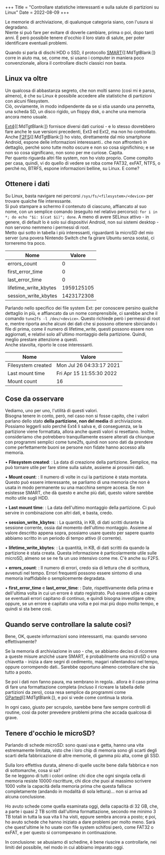 +++
Title = "Controllare statistiche interessanti e sulla salute di partizioni su Linux"
Date = 2022-08-09
+++

Le memorie di archiviazione, di qualunque categoria siano, con l'usura si degradano.  
Niente si può fare per evitare di doverle cambiare, prima o poi, dopo tanti anni. È però possibile tenere d'occhio il loro stato di salute, per poter identificare eventuali problemi.

Quando si parla di dischi HDD o SSD, il protocollo [SMART](https://en.m.wikipedia.org/wiki/S.M.A.R.T.){[:MdTgtBlank:]} corre in aiuto ma, se, come me, si usano i computer in maniera poco convenzionale, allora il controllare dischi classici non basta.

## Linux va oltre

Un qualcosa di abbastanza segreto, che non molti sanno (così mi è parso, almeno), è che su Linux è possibile accedere alle statistiche di partizioni con alcuni filesystem.  
Ciò, ovviamente, in modo indipendente da se si stia usando una pennetta, una scheda SD, un disco rigido, un floppy disk, o anche una memoria ancora meno usuale.

[Ext4](https://en.m.wikipedia.org/wiki/Ext4){[:MdTgtBlank:]} fornisce diversi dati curiosi - e lo stesso dovrebbero fare anche le sue versioni precedenti, Ext3 ed Ext2, ma non ho controllato.  
Anche [F2FS](https://en.m.wikipedia.org/wiki/F2FS){[:MdTgtBlank:]} ho visto, direttamente dal mio smartphone Android, espone delle informazioni interessanti.. che non affronterò in dettaglio, perché sono tutte molto oscure e non so cosa significhino; e se non so cosa significano, non sono per me curiose. Capita.  
Per quanto riguarda altri file system, non ho visto proprio. Come compito per casa, quindi, vi do quello di vedere se roba come FAT32, exFAT, NTFS, o perché no, BTRFS, espone informazioni belline, su Linux. E come?

## Ottenere i dati

Su Linux, basta navigare nei percorsi `/sys/fs/<filesystem>/<device>` per trovare qualche file interessante.  
Si può stampare a schermo il contenuto di ciascuno, affiancato al suo nome, con un semplice comando (eseguito nel relativo percorso): `for i in *; do echo "$i: $(cat $i)"; done`. A meno di avere SELinux attivo - in genere, di default lo è solo sui dispositivi Android, non sui sistemi desktop - non servono nemmeno i permessi di root.  
Metto qui sotto in tabella i più interessanti, riguardanti la microSD del mio server (una povera Nintendo Switch che fa girare Ubuntu senza sosta), ci torneremo tra poco.

| Nome | Valore |
| --- | --- |
| errors_count | 0 |
| first_error_time | 0 |
| last_error_time | 0 |
| lifetime_write_kbytes | 1959125105 |
| session_write_kbytes | 1423172308 |

Parlando nello specifico dei file system Ext: per conoscere persino qualche dettaglio in più, e affiancato da un nome comprensibile, ci sarebbe anche il comando `tune2fs -l /dev/<device>`. Questo richiede però i permessi di root e, mentre riporta anche alcuni dei dati che si possono ottenere sbirciando i file di prima, come il numero di lifetime_write, questi possono essere non aggiornati, e relativi solo all'ultimo montaggio della partizione. Quindi, meglio prestare attenzione a questi.  
Anche stavolta, riporto le cose interessanti.

| Nome | Valore |
| --- | --- |
| Filesystem created | Mon Jul 26 04:33:17 2021 |
| Last mount time | Fri Apr 15 11:55:30 2022 |
| Mount count | 16 |

## Cose da osservare

Vediamo, uno per uno, l'utilità di questi valori.  
Bisogna tenere in conto, però, nel caso non si fosse capito, che i valori parlano dello stato **della partizione, non del media** di archiviazione. Possiamo leggerli solo perché Ext4 li salva e, di conseguenza, se la partizione viene formattata, allora anche questi valori si resettano. Inoltre, consideriamo che potrebbero tranquillamente essere alterati da chiunque con programmi semplici come tune2fs, quindi non sono dati da prendere come perfettamente buoni se persone non fidate hanno accesso alla memoria.

• **Filesystem created**:
: La data di creazione della partizione. Semplice, ma può tornare utile per fare stime sulla salute, assieme ai prossimi dati.

• **Mount count**:
: Il numero di volte in cui la partizione è stata montata. Questo può essere interessante, se parliamo di una memoria che non è usata in modo permanente su una macchina sempre accesa. Se non esistesse SMART, che dà questo e anche più dati, questo valore sarebbe molto utile sugli HDD.

• **Last mount time**:
: La data dell'ultimo montaggio della partizione. Ci può servire in combinazione con altri dati, e basta, credo.

• **session_write_kbytes**:
: La quantità, in KB, di dati scritti durante la sessione corrente, ossia dal momento dell'ultimo montaggio. Assieme al valore descritto appena sopra, possiamo usare questo per sapere quanto abbiamo scritto in un periodo di tempo attivo (il corrente).

• **lifetime_write_kbytes**:
: La quantità, in KB, di dati scritti da quando la partizione è stata creata. Questa informazione è particolarmente utile sulle microSD, almeno se se ne fa un uso intensivo come me. C'è anche su F2FS.

• **errors_count**:
: Il numero di errori, credo sia di lettura che di scrittura, avvenuti nel tempo. Errori frequenti possono essere sintomo di una memoria inaffidabile o semplicemente degradata.

• **first_error_time** e **last_error_time**:
: Date, rispettivamente della prima e dell'ultima volta in cui un errore è stato registrato. Può essere utile a capire se eventuali errori capitano di continuo, e quindi bisogna investigare oltre; oppure, se un errore è capitato una volta e poi mai più dopo molto tempo, e quindi si sta bene così.

## Quando serve controllare la salute così?

Bene, OK, queste informazioni sono interessanti, ma: quando servono effettivamente?

Se la memoria di archiviazione in uso - che, se abbiamo deciso di ricorrere a queste misure anziché usare SMART, è probabilmente una microSD o una chiavetta - inizia a dare segni di cedimento, magari rallentandosi nel tempo, oppure corrompendo dati.. Sarebbe opportuno almeno controllare che sia tutto a posto.

Se poi i dati non fanno paura, ma sembrano in regola.. allora è il caso prima di fare una formattazione completa (incluso il ricreare la tabella delle partizioni da zero), cosa resa semplice da programmi come [GParted](https://gparted.org){[:MdTgtBlank:]}, e poi si vede come continua la storia.

In ogni caso, giusto per scrupolo, sarebbe bene fare sempre controlli di routine, così da poter prevedere problemi prima che accada qualcosa di grave.

## Tenere d'occhio le microSD?

Parlando di schede microSD: sono quasi usa e getta, hanno una vita estremamente limitata, visto che i loro chip di memoria sono gli scarti degli scarti della fabbricazione di altre memorie, di gamma più alta, come gli SSD.

Sulla loro effettiva durata, almeno di quelle uscite bene dalla fabbrica e non di sottomarche, cosa si sa?  
Se ne leggono di tutti i colori online: chi dice che ogni singola cella di memoria resiste 10000 riscritture, chi dice che puoi al massimo scrivere 1000 volte la capacità della memoria prima che questa fallisca completamente (andando in modalità di sola lettura)... non si arriva ad alcuna conclusione.

Ho avuto schede come quella esaminata oggi, della capacità di 32 GB, che, a parte i quasi 2 TB scritti dall'ultima formattazione, secondo me minimo 3 TB totali in tutta la sua vita li ha visti, eppure sembra ancora a posto; e poi, ho avuto schede che hanno iniziato a dare problemi per molto meno. Sarà che quest'ultime le ho usate con file system schifosi però, come FAT32 o exFAT, e per questo si corrompevano in continuazione.

In conclusione: se abusiamo di schedine, è bene riuscire a controllarle, nei limiti del possibile, nel modo in cui abbiamo imparato oggi.

